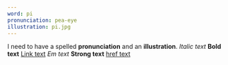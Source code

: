 ```yaml
---
word: pi
pronunciation: pea-eye
illustration: pi.jpg
---
```


I need to have a spelled **pronunciation** and an **illustration**. *Italic text* **Bold text** [Link text](https://ed.ted.com/lessons/is-math-discovered-or-invented-jeff-dekofsky) <em>Em text</em> <strong>Strong text</strong> <a href="">href text</a>
